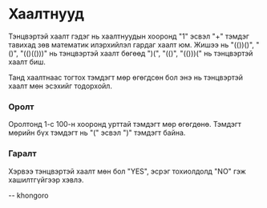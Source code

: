 Хаалтнууд
=========
Тэнцвэртэй хаалт гэдэг нь хаалтнуудын хооронд "$1$" эсвэл "$+$" тэмдэг тавихад зөв
математик илэрхийлэл гардаг хаалт юм. Жишээ нь "$(())()$", "$()$", "$(()(()))$"
нь тэнцвэртэй хаалт бөгөөд  "$)($", "$(()$", "$(()))($" нь тэнцвэртэй хаалт биш.

Танд хаалтнаас тогтох тэмдэгт мөр өгөгдсөн бол энэ нь тэнцвэртэй хаалт мөн эсэхийг тодорхойл.


### Оролт
Оролтонд $1$-с $100$-н хооронд урттай тэмдэгт мөр өгөгдөнө. Тэмдэгт мөрийн бүх тэмдэгт нь "(" эсвэл ")" тэмдэгт байна.


### Гаралт
Хэрвээ тэнцвэртэй хаалт мөн бол "YES", эсрэг тохиолдолд "NO" гэж хашилтгүйгээр хэвлэ. 

-- khongoro
